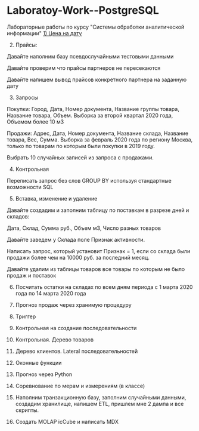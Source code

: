 # Laboratoy-Work--PostgreSQL
Лабораторные работы по курсу "Системы обработки аналитической информации"
[1) Цена  на дату](https://github.com/alena195101/Laboratoy-Work--PostgreSQL/blob/master/date-price.sql)

2) Прайсы: 

Давайте наполним базу псевдослучайными тестовыми данными

Давайте проверим что прайсы партнеров не пересекаются

Давайте напишем вывод прайсов конкретного партнера на заданную дату

3) Запросы

Покупки: Город, Дата, Номер документа, Название группы товара, Название товара, Объем. Выборка за второй квартал 2020 года, Объемом более 10 м3

Продажи: Адрес, Дата, Номер документа, Название склада, Название товара, Вес, Сумма. Выборка за февраль 2020 года по региону Москва, только по товарам по которым были покупки в 2019 году.

Выбрать 10 случайных записей из запроса с продажами.

4) Контрольная

Переписать запрос без слов GROUP BY используя стандартные возможности SQL

5) Вставка, изменение и удаление

Давайте создадим и заполним таблицу по поставкам в разрезе дней и складов: 

Дата, Склад, Сумма руб., Объем м3, Число разных товаров

Давайте заведем у Склада поле Признак активности.

Написать запрос, который установит Признак = 1, если со склада были продажи более чем на 10000 руб. за последний месяц.

Давайте удалим из таблицы товаров все товары по которым не было продаж и поставок

6) Посчитать остатки на складах по всем дням периода с 1 марта 2020 года по 14 марта 2020 года

7) Прогноз продаж через хранимую процедуру

8) Триггер

9) Контрольная на создание последовательности

10) Контрольная. Дерево товаров

11) Дерево клиентов. Lateral последовательностей

12) Оконные функции

13) Прогноз через Python

14) Соревнование по мерам и измерениям (в классе)

15) Наполним транзакционную базу, заполним случайными данными, создадим хранилище, напишем ETL, пришлем мне 2 дампа и все скрипты.

16) Создать MOLAP icCube и написать MDX
